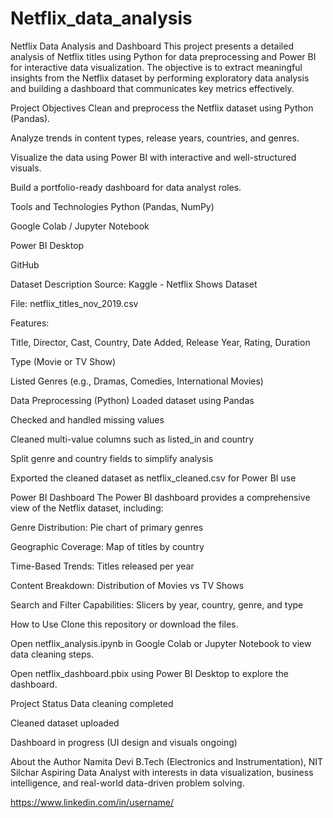 # Netflix_data_analysis

Netflix Data Analysis and Dashboard
This project presents a detailed analysis of Netflix titles using Python for data preprocessing and Power BI for interactive data visualization. The objective is to extract meaningful insights from the Netflix dataset by performing exploratory data analysis and building a dashboard that communicates key metrics effectively.

Project Objectives
Clean and preprocess the Netflix dataset using Python (Pandas).

Analyze trends in content types, release years, countries, and genres.

Visualize the data using Power BI with interactive and well-structured visuals.

Build a portfolio-ready dashboard for data analyst roles.

Tools and Technologies
Python (Pandas, NumPy)

Google Colab / Jupyter Notebook

Power BI Desktop

GitHub

Dataset Description
Source: Kaggle - Netflix Shows Dataset

File: netflix_titles_nov_2019.csv

Features:

Title, Director, Cast, Country, Date Added, Release Year, Rating, Duration

Type (Movie or TV Show)

Listed Genres (e.g., Dramas, Comedies, International Movies)

Data Preprocessing (Python)
Loaded dataset using Pandas

Checked and handled missing values

Cleaned multi-value columns such as listed_in and country

Split genre and country fields to simplify analysis

Exported the cleaned dataset as netflix_cleaned.csv for Power BI use

Power BI Dashboard
The Power BI dashboard provides a comprehensive view of the Netflix dataset, including:

Genre Distribution: Pie chart of primary genres

Geographic Coverage: Map of titles by country

Time-Based Trends: Titles released per year

Content Breakdown: Distribution of Movies vs TV Shows

Search and Filter Capabilities: Slicers by year, country, genre, and type

How to Use
Clone this repository or download the files.

Open netflix_analysis.ipynb in Google Colab or Jupyter Notebook to view data cleaning steps.

Open netflix_dashboard.pbix using Power BI Desktop to explore the dashboard.

Project Status
Data cleaning completed

Cleaned dataset uploaded

Dashboard in progress (UI design and visuals ongoing)

About the Author
Namita Devi
B.Tech (Electronics and Instrumentation), NIT Silchar
Aspiring Data Analyst with interests in data visualization, business intelligence, and real-world data-driven problem solving.

https://www.linkedin.com/in/username/
